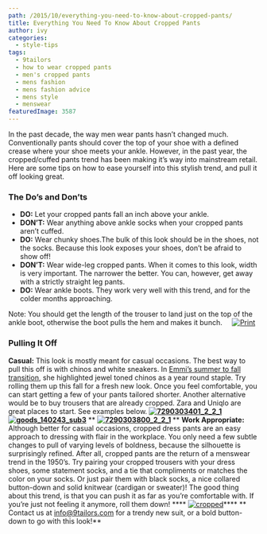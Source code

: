 ```yaml
---
path: /2015/10/everything-you-need-to-know-about-cropped-pants/
title: Everything You Need To Know About Cropped Pants
author: ivy
categories: 
  - style-tips
tags: 
  - 9tailors
  - how to wear cropped pants
  - men's cropped pants
  - mens fashion
  - mens fashion advice
  - mens style
  - menswear
featuredImage: 3587
---
```

In the past decade, the way men wear pants hasn’t changed much. Conventionally pants should cover the top of your shoe with a defined crease where your shoe meets your ankle. However, in the past year, the cropped/cuffed pants trend has been making it’s way into mainstream retail. Here are some tips on how to ease yourself into this stylish trend, and pull it off looking great. 

### **The Do’s and Don’ts**

*   **DO:** Let your cropped pants fall an inch above your ankle.
*   **DON’T:** Wear anything above ankle socks when your cropped pants aren’t cuffed.
*   **DO:** Wear chunky shoes.The bulk of this look should be in the shoes, not the socks. Because this look exposes your shoes, don’t be afraid to show off!
*   **DON’T:** Wear wide-leg cropped pants. When it comes to this look, width is very important. The narrower the better. You can, however, get away with a strictly straight leg pants.
*   **DO:** Wear ankle boots. They work very well with this trend, and for the colder months approaching.

Note: You should get the length of the trouser to land just on the top of the ankle boot, otherwise the boot pulls the hem and makes it bunch.     [![Print](http://blog.9tailors.com/uploads/croppedpants-1024x791.jpg)](http://blog.9tailors.com/uploads/croppedpants.jpg)

### **Pulling It Off**

 **Casual:** This look is mostly meant for casual occasions. The best way to pull this off is with chinos and white sneakers. In [Emmi’s summer to fall transition](http://blog.9tailors.com/2015/10/how-to-transition-from-summer-to-fall-with-guest-blogger-emmi-sorokin/), she highlighted jewel toned chinos as a year round staple. Try rolling them up this fall for a fresh new look. Once you feel comfortable, you can start getting a few of your pants tailored shorter. Another alternative would be to buy trousers that are already cropped. Zara and Uniqlo are great places to start. See examples below. ****[![7290303401_2_2_1](http://blog.9tailors.com/uploads/7290303401_2_2_1-242x300.jpg)](http://blog.9tailors.com/uploads/7290303401_2_2_1.jpg)**** ****[![goods_140243_sub3](http://blog.9tailors.com/uploads/goods_140243_sub3-300x300.jpg)](http://blog.9tailors.com/uploads/goods_140243_sub3.jpg)**** ** **[![7290303800_2_2_1](http://blog.9tailors.com/uploads/7290303800_2_2_1-242x300.jpg)](http://blog.9tailors.com/uploads/7290303800_2_2_1.jpg) [](http://blog.9tailors.com/uploads/unnamed-1.jpg)** ** **Work Appropriate:** Although better for casual occasions, cropped dress pants are an easy approach to dressing with flair in the workplace. You only need a few subtle changes to pull of varying levels of boldness, because the silhouette is surprisingly refined. After all, cropped pants are the return of a menswear trend in the 1950’s. Try pairing your cropped trousers with your dress shoes, some statement socks, and a tie that compliments or matches the color on your socks. Or just pair them with black socks, a nice collared button-down and solid knitwear (cardigan or sweater)! The good thing about this trend, is that you can push it as far as you’re comfortable with. If you’re just not feeling it anymore, roll them down!  **** [![cropped](http://blog.9tailors.com/uploads/cropped.jpg)](http://blog.9tailors.com/uploads/cropped.jpg)**** ** Contact us at [info@9tailors.com](mailto:info@9tailors.com) for a trendy new suit, or a bold button-down to go with this look!**